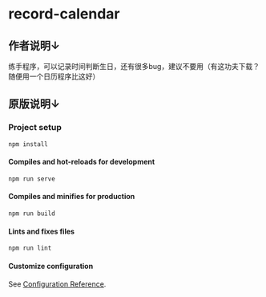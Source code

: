 # record-calendar

## 作者说明↓

练手程序，可以记录时间判断生日，还有很多bug，建议不要用（有这功夫下载？随便用一个日历程序比这好）



## 原版说明↓

### Project setup

```
npm install
```

#### Compiles and hot-reloads for development
```
npm run serve
```

#### Compiles and minifies for production
```
npm run build
```

#### Lints and fixes files
```
npm run lint
```

#### Customize configuration
See [Configuration Reference](https://cli.vuejs.org/config/).

